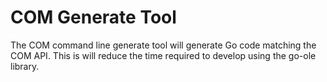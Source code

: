 # COM Generate Tool

The COM command line generate tool will generate Go code matching the COM API. This is will reduce the time required to develop using the go-ole library.

